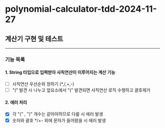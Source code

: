 # polynomial-calculator-tdd-2024-11-27

## 계산기 구현 및 테스트

---

### 기능 목록

#### 1. String 타입으로 입력받아 사칙연산이 이루어지는 계산 기능

-[ ] 사칙연산 우선순위 정하기 (*,/,+,-)
-[ ] "(" 발견 시 나누고 앞요소에서 "(" 발견되면 사칙연산 로직 수행하고 괄호제거

#### 2. 에러 처리

-[x] 각 "(" , ")" 개수는 같아야하므로 다를 시 에러 발생
-[x] 숫자와 괄호 */+- 외에 문자가 들어왔을 시 에러 발생